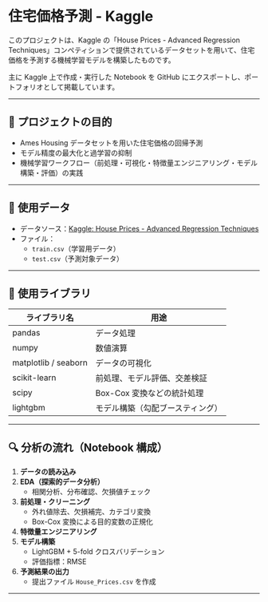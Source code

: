 # 住宅価格予測 - Kaggle 

このプロジェクトは、Kaggle の「House Prices - Advanced Regression Techniques」コンペティションで提供されているデータセットを用いて、住宅価格を予測する機械学習モデルを構築したものです。

主に Kaggle 上で作成・実行した Notebook を GitHub にエクスポートし、ポートフォリオとして掲載しています。

---

## 📌 プロジェクトの目的

- Ames Housing データセットを用いた住宅価格の回帰予測
- モデル精度の最大化と過学習の抑制
- 機械学習ワークフロー（前処理・可視化・特徴量エンジニアリング・モデル構築・評価）の実践

---

## 📂 使用データ

- データソース：[Kaggle: House Prices - Advanced Regression Techniques](https://www.kaggle.com/competitions/house-prices-advanced-regression-techniques)
- ファイル：
  - `train.csv`（学習用データ）
  - `test.csv`（予測対象データ）

---

## 🧪 使用ライブラリ

| ライブラリ名 | 用途 |
|--------------|------|
| pandas | データ処理 |
| numpy | 数値演算 |
| matplotlib / seaborn | データの可視化 |
| scikit-learn | 前処理、モデル評価、交差検証 |
| scipy | Box-Cox 変換などの統計処理 |
| lightgbm | モデル構築（勾配ブースティング） |

---

## 🔍 分析の流れ（Notebook 構成）

1. **データの読み込み**
2. **EDA（探索的データ分析）**
   - 相関分析、分布確認、欠損値チェック
3. **前処理・クリーニング**
   - 外れ値除去、欠損補完、カテゴリ変換
   - Box-Cox 変換による目的変数の正規化
4. **特徴量エンジニアリング**
5. **モデル構築**
   - LightGBM + 5-fold クロスバリデーション
   - 評価指標：RMSE
6. **予測結果の出力**
   - 提出ファイル `House_Prices.csv` を作成

---
